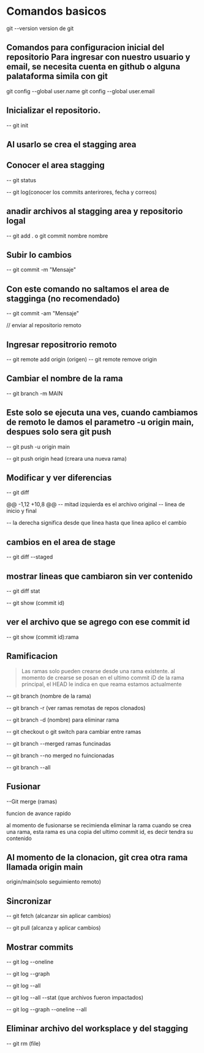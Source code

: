 # Comandos basicos
git --version version de git

## Comandos para configuracion inicial del repositorio Para ingresar con nuestro usuario y email, se necesita cuenta en github o alguna palataforma simila con git

git config --global user.name
git config --global user.email

## Inicializar el repositorio.

-- git init

## Al usarlo se crea el stagging area

## Conocer el area stagging

-- git status

-- git log(conocer los commits anterirores, fecha y correos)

## anadir archivos al stagging area y repositorio logal

-- git add . o git commit nombre nombre 

## Subir lo cambios

-- git commit -m "Mensaje"

## Con este comando no saltamos el area de stagginga (no recomendado)

-- git commit -am "Mensaje"

// enviar al repositorio remoto

## Ingresar repositrorio remoto

-- git remote add origin (origen)
-- git remote remove origin

## Cambiar el nombre de la rama

-- git branch -m MAIN

## Este solo se ejecuta una ves, cuando cambiamos de remoto le damos el parametro -u origin main, despues solo sera git push

-- git push -u origin main


-- git push origin head (creara una nueva rama)

## Modificar y ver diferencias

-- git diff

@@ -1,12 +10,8 @@
-- mitad izquierda es el archivo original
-- linea de inicio y final

-- la derecha significa desde que linea hasta que linea
aplico el cambio

## cambios en el area de stage
-- git diff --staged

## mostrar lineas que cambiaron sin ver contenido
-- git diff stat

-- git show (commit id)

## ver el archivo que se agrego con ese commit id

-- git show (commit id):rama

## Ramificacion
>Las ramas solo pueden crearse desde una rama existente.
al momento de crearse se posan en el ultimo commit iD de la rama principal, el HEAD le indica en que reama estamos actualmente

-- git branch (nombre de la rama)

-- git branch -r (ver ramas remotas de repos clonados)

-- git branch -d (nombre) para eliminar rama

-- git checkout o git switch para cambiar entre ramas

-- git branch --merged ramas funcinadas

-- git branch --no merged no fuincionadas

-- git branch --all

## Fusionar

--Git merge (ramas)

funcion de avance rapido

al momento de fusionarse se recimienda eliminar la rama 
cuando se crea una rama, esta rama es una copia del ultimo commit id, es decir tendra su contenido

## Al momento de la clonacion, git crea otra rama llamada origin main

origin/main(solo seguimiento remoto)

## Sincronizar

-- git fetch (alcanzar sin aplicar cambios)

-- git pull (alcanza y aplicar cambios)

## Mostrar commits

-- git log --oneline

-- git log --graph

-- git log --all

-- git log --all --stat (que archivos fueron impactados)

-- git log --graph --oneline --all


## Eliminar archivo del worksplace y del stagging

-- git rm (file)